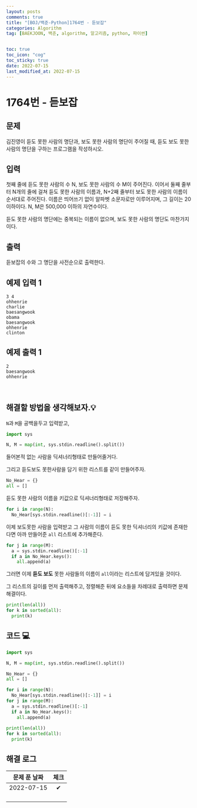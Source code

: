 ```yaml
---
layout: posts
comments: true
title: "[BOJ/백준-Python]1764번 - 듣보잡"
categories: Algorithm
tag: [BAEKJOON, 백준, algorithm, 알고리즘, python, 파이썬]


toc: true
toc_icon: "cog"
toc_sticky: true
date: 2022-07-15
last_modified_at: 2022-07-15
---
```




# 1764번 - 듣보잡



## 문제


김진영이 듣도 못한 사람의 명단과, 보도 못한 사람의 명단이 주어질 때, 듣도 보도 못한 사람의 명단을 구하는 프로그램을 작성하시오.



## 입력

첫째 줄에 듣도 못한 사람의 수 N, 보도 못한 사람의 수 M이 주어진다. 이어서 둘째 줄부터 N개의 줄에 걸쳐 듣도 못한 사람의 이름과, N+2째 줄부터 보도 못한 사람의 이름이 순서대로 주어진다. 이름은 띄어쓰기 없이 알파벳 소문자로만 이루어지며, 그 길이는 20 이하이다. N, M은 500,000 이하의 자연수이다.

듣도 못한 사람의 명단에는 중복되는 이름이 없으며, 보도 못한 사람의 명단도 마찬가지이다.



## 출력

듣보잡의 수와 그 명단을 사전순으로 출력한다.





## 예제 입력 1 

```
3 4
ohhenrie
charlie
baesangwook
obama
baesangwook
ohhenrie
clinton
```



## 예제 출력 1

```
2
baesangwook
ohhenrie
```










<Br>

##  해결할 방법을 생각해보자.💡

`N`과 `M`을 공백을두고 입력받고,

```python
import sys

N, M = map(int, sys.stdin.readline().split())
```

들어본적 없는 사람을 딕셔너리형태로 만들어줄거다.

그리고 듣도보도 못한사람을 담기 위한 리스트를 같이 만들어주자.

```python
No_Hear = {}
all = []
```

듣도 못한 사람의 이름을 키값으로 딕셔너리형태로 저장해주자.

```python
for i in range(N):
  No_Hear[sys.stdin.readline()[:-1]] = i
```

이제 보도못한 사람을 입력받고 그 사람의 이름이 듣도 못한 딕셔너리의 키값에 존재한다면 아까 만들어준 `all` 리스트에 추가해준다.

```python
for j in range(M):
  a = sys.stdin.readline()[:-1]
  if a in No_Hear.keys():
    all.append(a)
```

그러면 이제 **듣도 보도** 못한 사람들의 이름이 `all`이라는 리스트에 담겨있을 것이다.

그 리스트의 길이를 먼저 출력해주고, 정렬해준 뒤에 요소들을 차례대로 출력하면 문제 해결이다.

```python
print(len(all))
for k in sorted(all):
  print(k)
```












## 코드 💻

```python
import sys

N, M = map(int, sys.stdin.readline().split())

No_Hear = {}
all = []

for i in range(N):
  No_Hear[sys.stdin.readline()[:-1]] = i
for j in range(M):
  a = sys.stdin.readline()[:-1]
  if a in No_Hear.keys():
    all.append(a)
  
print(len(all))
for k in sorted(all):
  print(k)
```





## 해결 로그 

| 문제 푼 날짜 | 체크 |
| :----------: | :--: |
|  2022-07-15  |  ✔   |
|              |      |
|              |      |
|              |      |
|              |      |



